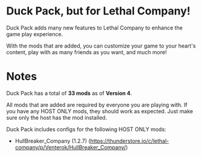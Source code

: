 # Duck Pack, but for Lethal Company!
Duck Pack adds many new features to Lethal Company to enhance the game play experience.

With the mods that are added, you can customize your game to your heart's content, play with as many friends as you want, and much more!

# Notes
Duck Pack has a total of **33 mods** as of **Version 4**.

All mods that are added are required by everyone you are playing with. If you have any HOST ONLY mods, they should work as expected. Just make sure only the host has the mod installed.

Duck Pack includes configs for the following HOST ONLY mods:
- HullBreaker_Company (1.2.7) (https://thunderstore.io/c/lethal-company/p/Venterok/HullBreaker_Company/)